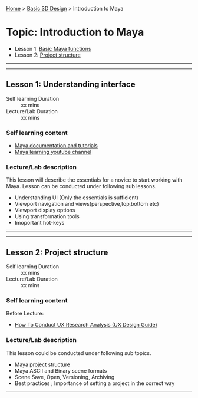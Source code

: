 [Home](../index.md) > [Basic 3D Design](./basic-3D-design-module.md) > Introduction to Maya

# Topic: Introduction to Maya

* Lesson 1: [Basic Maya functions](#lesson-1)
* Lesson 2: [Project structure](#lesson-2)

---
---

## Lesson 1: Understanding interface

<dl>
<dt>Self learning Duration</dt>
<dd>xx mins</dd>
<dt>Lecture/Lab Duration</dt>
<dd>xx mins</dd>
</dl>

### Self learning content

* [Maya documentation and tutorials](https://knowledge.autodesk.com/support/maya/learn)
* [Maya learning youtube channel ](https://www.youtube.com/c/MayaHowTos/videos)



### Lecture/Lab description

This lesson will describe the essentials for a novice to start working with Maya. Lesson can be conducted under following sub lessons. 

* Understanding UI (Only the essentials is sufficient)  
* Viewport navigation and views(perspective,top,bottom etc)
* Viewport display options
* Using transformation tools 
* Imoportant hot-keys

---

---

## Lesson 2: Project structure

<dl>
<dt>Self learning Duration</dt>
<dd>xx mins</dd>
<dt>Lecture/Lab Duration</dt>
<dd>xx mins</dd>
</dl>

### Self learning content

Before Lecture:

* [How To Conduct UX Research Analysis (UX Design Guide)](https://youtu.be/zGCRhd3r4fE)

### Lecture/Lab description

This lesson could be conducted under following sub topics.

* Maya project structure
* Maya ASCII and Binary scene formats
* Scene Save, Open, Versioning, Archiving
* Best practices ; Importance of setting a project in the correct way

---

